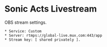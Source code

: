 # Sonic Acts Livestream

OBS stream settings.

```
* Service: Custom
* Server: rtmps://global-live.mux.com:443/app
* Stream key: [ shared privately ].
```